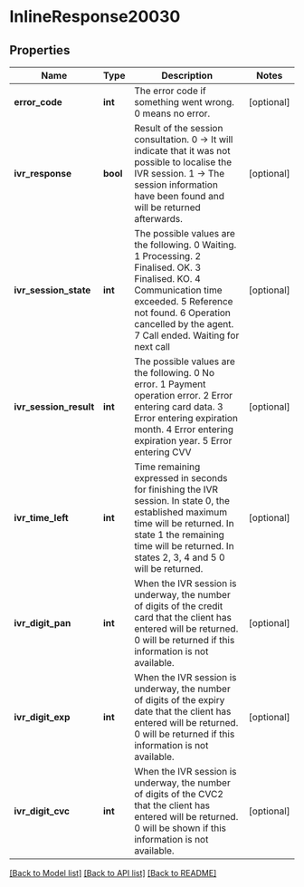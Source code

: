 # InlineResponse20030

## Properties
Name | Type | Description | Notes
------------ | ------------- | ------------- | -------------
**error_code** | **int** | The error code if something went wrong. 0 means no error. | [optional] 
**ivr_response** | **bool** | Result of the session consultation. 0 -&gt; It will indicate that it was not possible to localise the IVR session. 1 -&gt; The session information have been found and will be returned afterwards. | [optional] 
**ivr_session_state** | **int** | The possible values are the following. 0 Waiting. 1 Processing. 2 Finalised. OK. 3 Finalised. KO. 4 Communication time exceeded. 5 Reference not found. 6 Operation cancelled by the agent. 7 Call ended. Waiting for next call | [optional] 
**ivr_session_result** | **int** | The possible values are the following. 0 No error. 1 Payment operation error. 2 Error entering card data. 3 Error entering expiration month. 4 Error entering expiration year. 5 Error entering CVV | [optional] 
**ivr_time_left** | **int** | Time remaining expressed in seconds for finishing the IVR session. In state 0, the established maximum time will be returned. In state 1 the remaining time will be returned. In states 2, 3, 4 and 5 0 will be returned. | [optional] 
**ivr_digit_pan** | **int** | When the IVR session is underway, the number of digits of the credit card that the client has entered will be returned. 0 will be returned if this information is not available. | [optional] 
**ivr_digit_exp** | **int** | When the IVR session is underway, the number of digits of the expiry date that the client has entered will be returned. 0 will be returned if this information is not available. | [optional] 
**ivr_digit_cvc** | **int** | When the IVR session is underway, the number of digits of the CVC2 that the client has entered will be returned. 0 will be shown if this information is not available. | [optional] 

[[Back to Model list]](../../README.md#documentation-for-models) [[Back to API list]](../../README.md#documentation-for-api-endpoints) [[Back to README]](../../README.md)

